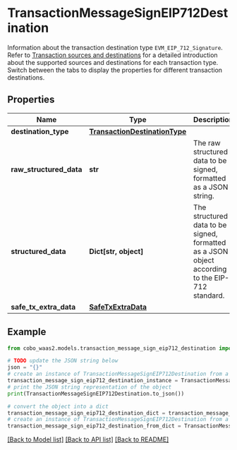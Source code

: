 # TransactionMessageSignEIP712Destination

Information about the transaction destination type `EVM_EIP_712_Signature`. Refer to [Transaction sources and destinations](https://www.cobo.com/developers/v2/guides/transactions/sources-and-destinations) for a detailed introduction about the supported sources and destinations for each transaction type.  Switch between the tabs to display the properties for different transaction destinations. 

## Properties

Name | Type | Description | Notes
------------ | ------------- | ------------- | -------------
**destination_type** | [**TransactionDestinationType**](TransactionDestinationType.md) |  | 
**raw_structured_data** | **str** | The raw structured data to be signed, formatted as a JSON string. | [optional] 
**structured_data** | **Dict[str, object]** | The structured data to be signed, formatted as a JSON object according to the EIP-712 standard. | 
**safe_tx_extra_data** | [**SafeTxExtraData**](SafeTxExtraData.md) |  | [optional] 

## Example

```python
from cobo_waas2.models.transaction_message_sign_eip712_destination import TransactionMessageSignEIP712Destination

# TODO update the JSON string below
json = "{}"
# create an instance of TransactionMessageSignEIP712Destination from a JSON string
transaction_message_sign_eip712_destination_instance = TransactionMessageSignEIP712Destination.from_json(json)
# print the JSON string representation of the object
print(TransactionMessageSignEIP712Destination.to_json())

# convert the object into a dict
transaction_message_sign_eip712_destination_dict = transaction_message_sign_eip712_destination_instance.to_dict()
# create an instance of TransactionMessageSignEIP712Destination from a dict
transaction_message_sign_eip712_destination_from_dict = TransactionMessageSignEIP712Destination.from_dict(transaction_message_sign_eip712_destination_dict)
```
[[Back to Model list]](../README.md#documentation-for-models) [[Back to API list]](../README.md#documentation-for-api-endpoints) [[Back to README]](../README.md)


